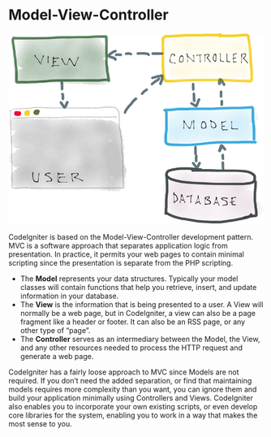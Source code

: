 # Model-View-Controller

![mvc model](./images/mvc_diagram.png)

CodeIgniter is based on the Model-View-Controller development pattern. MVC is a software approach that separates application logic from presentation. In practice, it permits your web pages to contain minimal scripting since the presentation is separate from the PHP scripting.

- The **Model** represents your data structures. Typically your model classes will contain functions that help you retrieve, insert, and update information in your database.
- The **View** is the information that is being presented to a user. A View will normally be a web page, but in CodeIgniter, a view can also be a page fragment like a header or footer. It can also be an RSS page, or any other type of “page”.
- The **Controller** serves as an intermediary between the Model, the View, and any other resources needed to process the HTTP request and generate a web page.

CodeIgniter has a fairly loose approach to MVC since Models are not required. If you don’t need the added separation, or find that maintaining models requires more complexity than you want, you can ignore them and build your application minimally using Controllers and Views. CodeIgniter also enables you to incorporate your own existing scripts, or even develop core libraries for the system, enabling you to work in a way that makes the most sense to you.
